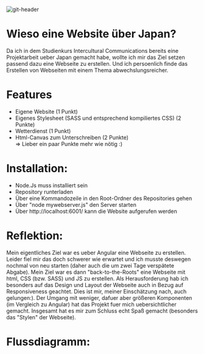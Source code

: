 
![git-header](https://user-images.githubusercontent.com/83594506/145615409-95987c78-5c73-40cd-93bd-978af43286a5.jpeg)
# Wieso eine Website über Japan?
Da ich in dem Studienkurs Intercultural Communications bereits eine Projektarbeit ueber Japan gemacht habe, wollte ich mir das Ziel setzen passend dazu eine Webseite zu erstellen. Und ich persoenlich finde das Erstellen von Webseiten mit einem Thema abwechslungsreicher.

# Features
- Eigene Website (1 Punkt)
- Eigenes Stylesheet (SASS und entsprechend kompiliertes CSS) (2 Punkte)
- Wetterdienst (1 Punkt)
- Html-Canvas zum Unterschreiben (2 Punkte)\
=> Lieber ein paar Punkte mehr wie nötig :)

# Installation:
- Node.Js muss installiert sein
- Repository runterladen
- Über eine Kommandozeile in den Root-Ordner des Repositories gehen
- Über "node mywebserver.js" den Server starten
- Über http://localhost:6001/ kann die Website aufgerufen werden

# Reflektion:
Mein eigentliches Ziel war es ueber Angular eine Webseite zu erstellen. Leider fiel mir das doch schwerer wie erwartet und ich musste deswegen nochmal von neu starten (daher auch die um zwei Tage verspätete Abgabe).
Mein Ziel war es dann "back-to-the-Roots" eine Webseite mit html, CSS (bzw. SASS) und JS zu erstellen. Als Herausforderung hab ich besonders auf das Design und Layout der Webseite auch in Bezug auf Responsiveness geachtet. Dies ist mir, meiner Einschätzung nach, auch gelungen:). Der Umgang mit weniger, dafuer aber größeren Komponenten (im Vergleich zu Angular) hat das Projekt fuer mich uebersichtlicher gemacht. Insgesamt hat es mir zum Schluss echt Spaß gemacht (besonders das "Stylen" der Webseite).

# Flussdiagramm:
